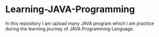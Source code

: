 # Learning-JAVA-Programming
In this repository I am upload many JAVA program which I am practice during the learning journey of JAVA Programming Language.
